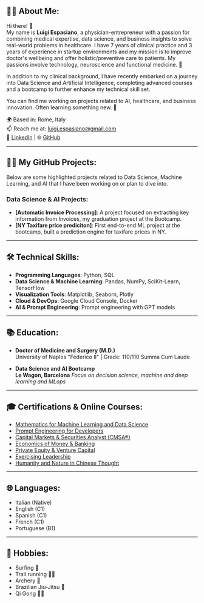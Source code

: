 ## 👨‍⚕️ About Me:

Hi there! 👋  
My name is **Luigi Espasiano**, a physician-entrepreneur with a passion for combining medical expertise, data science, and business insights to solve real-world problems in healthcare. I have 7 years of clinical practice and 3 years of experience in startup environments and my mission is to improve doctor's wellbeing and offer holistic/preventive care to patients. My passions involve technology, neuroscience and functional medicine. 🚀

In addition to my clinical background, I have recently embarked on a journey into Data Science and Artificial Intelligence, completing advanced courses and a bootcamp to further enhance my technical skill set.

You can find me working on projects related to AI, healthcare, and business innovation. Often learning something new. 🧐

🌍 Based in: Rome, Italy  
📫 Reach me at: [luigi.espasiano@gmail.com](mailto:luigi.espasiano@gmail.com)  
💼 [LinkedIn](https://www.linkedin.com/in/luigiespasiano) | 🌐 [GitHub](https://github.com/luexp)

---

## 🧑‍💻 My GitHub Projects:

Below are some highlighted projects related to Data Science, Machine Learning, and AI that I have been working on or plan to dive into.

### Data Science & AI Projects:
- **[Automatic Invoice Processing]**: A project focused on extracting key information from Invoices, my graduation project at the Bootcamp.
- **[NY Taxifare price prediciton]**: First end-to-end ML project at the bootcamp, built a prediction engine for taxifare prices in NY.

---

## 🛠️ Technical Skills:

- **Programming Languages**: Python, SQL
- **Data Science & Machine Learning**: Pandas, NumPy, SciKit-Learn, TensorFlow
- **Visualization Tools**: Matplotlib, Seaborn, Plotly
- **Cloud & DevOps**: Google Cloud Console, Docker
- **AI & Prompt Engineering**: Prompt engineering with GPT models

---

## 📚 Education:

- **Doctor of Medicine and Surgery (M.D.)**  
  University of Naples "Federico II" | Grade: 110/110 Summa Cum Laude  

- **Data Science and AI Bootcamp**  
  **Le Wagon, Barcelona** 
  _Focus on decision science, machine and deep learning and MLops_

---

## 🎓 Certifications & Online Courses:

- [Mathematics for Machine Learning and Data Science](https://www.deeplearning.ai/courses/mathematics-for-machine-learning-and-data-science-specialization/)
- [Prompt Engineering for Developers](https://www.deeplearning.ai/short-courses/chatgpt-prompt-engineering-for-developers/)
- [Capital Markets & Securities Analyst (CMSA®)](https://corporatefinanceinstitute.com/certifications/capital-markets-securities-analyst-cmsa/)
- [Economics of Money & Banking](https://www.coursera.org/learn/money-banking)
- [Private Equity & Venture Capital](https://www.coursera.org/learn/private-equity)
- [Exercising Leadership](https://pll.harvard.edu/course/exercising-leadership-foundational-principles)
- [Humanity and Nature in Chinese Thought](https://www.edx.org/learn/humanities/university-of-hong-kong-humanity-and-nature-in-chinese-thought)

---

## 🌐 Languages:

- Italian (Native)
- English (C1)
- Spanish (C1)
- French (C1)
- Portuguese (B1)

---

## 🎯 Hobbies:

- Surfing 🌊
- Trail running 🏃‍♂️
- Archery 🎯
- Brazilian Jiu-Jitsu 🥋
- Qi Gong 🧘‍♂️
